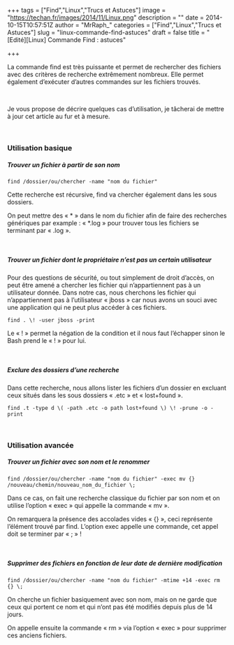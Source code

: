 +++
tags = ["Find","Linux","Trucs et Astuces"]
image = "https://techan.fr/images/2014/11/Linux.png"
description = ""
date = 2014-10-15T10:57:51Z
author = "MrRaph_"
categories = ["Find","Linux","Trucs et Astuces"]
slug = "linux-commande-find-astuces"
draft = false
title = "[Edité][Linux] Commande Find : astuces"

+++


La commande find est très puissante et permet de rechercher des fichiers avec des critères de recherche extrêmement nombreux. Elle permet également d’exécuter d’autres commandes sur les fichiers trouvés.  

  

Je vous propose de décrire quelques cas d’utilisation, je tâcherai de mettre à jour cet article au fur et à mesure.

 

### Utilisation basique

##### Trouver un fichier à partir de son nom

    find /dossier/ou/chercher -name "nom du fichier"

Cette recherche est récursive, find va chercher également dans les sous dossiers.

On peut mettre des « * » dans le nom du fichier afin de faire des recherches génériques par example : « *.log » pour trouver tous les fichiers se terminant par « .log ».

 

##### Trouver un fichier dont le propriétaire n’est pas un certain utilisateur

Pour des questions de sécurité, ou tout simplement de droit d’accès, on peut être amené a chercher les fichier qui n’appartiennent pas à un utilisateur donnée. Dans notre cas, nous cherchons les fichier qui n’appartiennent pas à l’utilisateur « jboss » car nous avons un souci avec une application qui ne peut plus accéder à ces fichiers.

    find . \! -user jboss -print

Le « ! » permet la négation de la condition et il nous faut l’échapper sinon le Bash prend le « ! » pour lui.

 

##### Exclure des dossiers d’une recherche

Dans cette recherche, nous allons lister les fichiers d’un dossier en excluant ceux situés dans les sous dossiers « .etc » et « lost+found ».

    find .t -type d \( -path .etc -o path lost+found \) \! -prune -o -print

 

### Utilisation avancée

##### Trouver un fichier avec son nom et le renommer

    find /dossier/ou/chercher -name "nom du fichier" -exec mv {} /nouveau/chemin/nouveau_nom_du_fichier \;

Dans ce cas, on fait une recherche classique du fichier par son nom et on utilise l’option « exec » qui appelle la commande « mv ».

On remarquera la présence des accolades vides « {} », ceci représente l’élément trouvé par find. L’option exec appelle une commande, cet appel doit se terminer par « \; » !

 

##### Supprimer des fichiers en fonction de leur date de dernière modification

    find /dossier/ou/chercher -name "nom du fichier" -mtime +14 -exec rm {} \;

On cherche un fichier basiquement avec son nom, mais on ne garde que ceux qui portent ce nom et qui n’ont pas été modifiés depuis plus de 14 jours.

On appelle ensuite la commande « rm » via l’option « exec » pour supprimer ces anciens fichiers.
